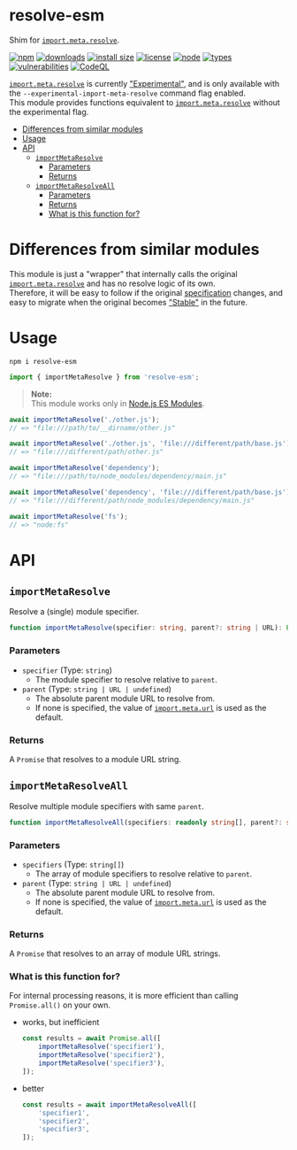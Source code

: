 <h1>resolve-esm</h1>

["Experimental"]:           https://nodejs.org/dist/latest-v16.x/docs/api/documentation.html#stability-index
["Stable"]:                 https://nodejs.org/dist/latest-v16.x/docs/api/documentation.html#stability-index
[Node.js ES Modules]:       https://nodejs.org/dist/latest-v16.x/docs/api/esm.html
[`import.meta.resolve`]:    https://nodejs.org/dist/latest-v16.x/docs/api/esm.html#importmetaresolvespecifier-parent
[`import.meta.url`]:        https://nodejs.org/dist/latest-v16.x/docs/api/esm.html#importmetaurl
[specification]:            https://nodejs.org/dist/latest-v16.x/docs/api/esm.html#resolution-algorithm

Shim for [`import.meta.resolve`].

[![npm](https://badgen.net/npm/v/resolve-esm)](https://www.npmjs.com/package/resolve-esm)
[![downloads](https://badgen.net/npm/dt/resolve-esm)](https://www.npmjs.com/package/resolve-esm)
[![install size](https://packagephobia.com/badge?p=resolve-esm)](https://packagephobia.com/result?p=resolve-esm)
[![license](https://badgen.net/npm/license/resolve-esm)](https://github.com/nujarum/resolve-esm/blob/main/LICENSE)
[![node](https://badgen.net/npm/node/resolve-esm)](https://nodejs.org/)
[![types](https://badgen.net/npm/types/resolve-esm)](https://github.com/nujarum/resolve-esm/blob/main/types/index.d.ts)
[![vulnerabilities](https://snyk.io/test/github/nujarum/resolve-esm/badge.svg?targetFile=package.json)](https://github.com/nujarum/resolve-esm/network/dependencies)
[![CodeQL](https://github.com/nujarum/resolve-esm/actions/workflows/codeql-analysis.yml/badge.svg)](https://github.com/nujarum/resolve-esm/actions/workflows/codeql-analysis.yml)

[`import.meta.resolve`] is currently ["Experimental"], and is only available with the `--experimental-import-meta-resolve` command flag enabled.<br/>
This module provides functions equivalent to [`import.meta.resolve`] without the experimental flag.

- [Differences from similar modules](#differences-from-similar-modules)
- [Usage](#usage)
- [API](#api)
    - [`importMetaResolve`](#importmetaresolve)
        - [Parameters](#parameters)
        - [Returns](#returns)
    - [`importMetaResolveAll`](#importmetaresolveall)
        - [Parameters](#parameters-1)
        - [Returns](#returns-1)
        - [What is this function for?](#what-is-this-function-for)

# Differences from similar modules

This module is just a "wrapper" that internally calls the original [`import.meta.resolve`] and has no resolve logic of its own.<br/>
Therefore, it will be easy to follow if the original [specification] changes, and easy to migrate when the original becomes ["Stable"] in the future.

# Usage

```shell-session
npm i resolve-esm
```

```js
import { importMetaResolve } from 'resolve-esm';
```

> **Note:**<br/>
> This module works only in [Node.js ES Modules].

```js
await importMetaResolve('./other.js');
// => "file:///path/to/__dirname/other.js"

await importMetaResolve('./other.js', 'file:///different/path/base.js');
// => "file:///different/path/other.js"

await importMetaResolve('dependency');
// => "file:///path/to/node_modules/dependency/main.js"

await importMetaResolve('dependency', 'file:///different/path/base.js');
// => "file:///different/path/node_modules/dependency/main.js"

await importMetaResolve('fs');
// => "node:fs"
```

# API

## `importMetaResolve`

Resolve a (single) module specifier.

```ts
function importMetaResolve(specifier: string, parent?: string | URL): Promise<string>;
```

### Parameters
* `specifier` (Type: `string`)
  * The module specifier to resolve relative to `parent`.
* `parent` (Type: `string | URL | undefined`)
  * The absolute parent module URL to resolve from.
  * If none is specified, the value of [`import.meta.url`] is used as the default.

### Returns
A `Promise` that resolves to a module URL string.

## `importMetaResolveAll`

Resolve multiple module specifiers with same `parent`.

```ts
function importMetaResolveAll(specifiers: readonly string[], parent?: string | URL): Promise<string[]>;
```

### Parameters
* `specifiers` (Type: `string[]`)
  * The array of module specifiers to resolve relative to `parent`.
* `parent` (Type: `string | URL | undefined`)
  * The absolute parent module URL to resolve from.
  * If none is specified, the value of [`import.meta.url`] is used as the default.

### Returns
A `Promise` that resolves to an array of module URL strings.

### What is this function for?
For internal processing reasons, it is more efficient than calling `Promise.all()` on your own.
* works, but inefficient
  ```js
  const results = await Promise.all([
      importMetaResolve('specifier1'),
      importMetaResolve('specifier2'),
      importMetaResolve('specifier3'),
  ]);
  ```
* better
  ```js
  const results = await importMetaResolveAll([
      'specifier1',
      'specifier2',
      'specifier3',
  ]);
  ```
